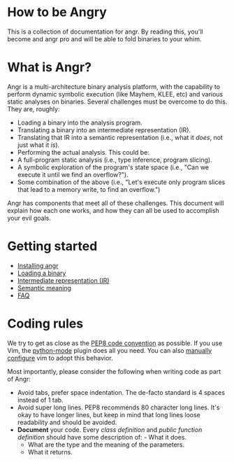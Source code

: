 # How to be Angry

This is a collection of documentation for angr. By reading this, you'll become and angr pro and will be able to fold binaries to your whim.

# What is Angr?

Angr is a multi-architecture binary analysis platform, with the capability to perform dynamic symbolic execution (like Mayhem, KLEE, etc) and various static analyses on binaries. Several challenges must be overcome to do this. They are, roughly:

- Loading a binary into the analysis program.
- Translating a binary into an intermediate representation (IR).
- Translating that IR into a semantic representation (i.e., what it *does*, not just what it *is*).
- Performing the actual analysis. This could be:
 - A full-program static analysis (i.e., type inference, program slicing).
 - A symbolic exploration of the program's state space (i.e., "Can we execute it until we find an overflow?").
 - Some combination of the above (i.e., "Let's execute only program slices that lead to a memory write, to find an overflow.")

Angr has components that meet all of these challenges. This document will explain how each one works, and how they can all be used to accomplish your evil goals.

# Getting started

- [Installing angr](https://git.seclab.cs.ucsb.edu/gitlab/angr/angr_docker/blob/master/README.md)
- [Loading a binary](./loading.md)
- [Intermediate representation (IR)](./ir.md)
- [Semantic meaning](./semantic_meaning.md)
- [FAQ](./faq.md)


# Coding rules
We try to get as close as the [PEP8 code convention](http://legacy.python.org/dev/peps/pep-0008/) as possible.
If you use Vim, the [python-mode](https://github.com/klen/python-mode) plugin does all you need. You can also [manually configure](https://wiki.python.org/moin/Vim) vim to adopt this behavior.

Most importantly, please consider the following when writing code as part of Angr:
- Avoid tabs, prefer space indentation. The de-facto standard is 4 spaces instead of 1 tab. 
- Avoid super long lines. PEP8 recommends 80 character long lines. It's okay to have longer lines, but keep in mind that long lines loose readability and should be avoided.
- **Document** your code. Every *class definition* and *public function definition* should have some description of:
    	- What it does.
	- What are the type and the meaning of the parameters.
	- What it returns.

